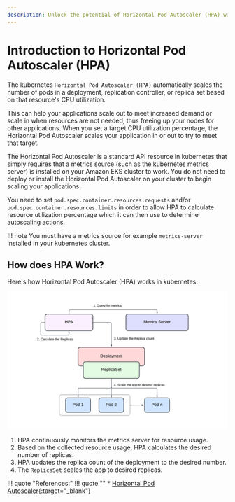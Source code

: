 ```yaml
---
description: Unlock the potential of Horizontal Pod Autoscaler (HPA) with our comprehensive introduction! Dive into the world of Kubernetes scalability, understand the key concepts of HPA, and learn how to dynamically adjust your pod resources.
---
```


# Introduction to Horizontal Pod Autoscaler (HPA)

The kubernetes `Horizontal Pod Autoscaler (HPA)` automatically scales the number of pods in a deployment, replication controller, or replica set based on that resource's CPU utilization.

This can help your applications scale out to meet increased demand or scale in when resources are not needed, thus freeing up your nodes for other applications. When you set a target CPU utilization percentage, the Horizontal Pod Autoscaler scales your application in or out to try to meet that target.

The Horizontal Pod Autoscaler is a standard API resource in kubernetes that simply requires that a metrics source (such as the kubernetes metrics server) is installed on your Amazon EKS cluster to work. You do not need to deploy or install the Horizontal Pod Autoscaler on your cluster to begin scaling your applications.

You need to set `pod.spec.container.resources.requests` and/or `pod.spec.container.resources.limits` in order to allow HPA to calculate resource utilization percentage which it can then use to determine autoscaling actions.


!!! note
    You must have a metrics source for example `metrics-server` installed in your kubernetes cluster.



## How does HPA Work?

Here's how Horizontal Pod Autoscaler (HPA) works in kubernetes:

<p align="center">
    <img src="../../../../assets/eks-course-images/autoscaling/hpa-working.png" alt="Working of Horizontal Pod Autoscaler" />
</p>

1. HPA continuously monitors the metrics server for resource usage.
2. Based on the collected resource usage, HPA calculates the desired number of replicas.
3. HPA updates the replica count of the deployment to the desired number.
4. The `ReplicaSet` scales the app to desired replicas.


!!! quote "References:"
    !!! quote ""
        * [Horizontal Pod Autoscaler]{:target="_blank"}


<!-- Hyperlinks -->
[Horizontal Pod Autoscaler]: https://docs.aws.amazon.com/eks/latest/userguide/horizontal-pod-autoscaler.html